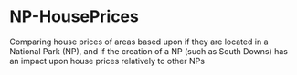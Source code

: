 # NP-HousePrices
Comparing house prices of areas based upon if they are located in a National Park (NP), and if the creation of a NP (such as South Downs) has an impact upon house prices relatively to other NPs
